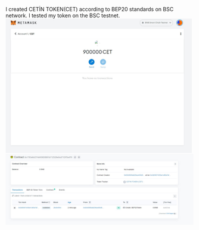 
I created CETİN TOKEN(CET) according to BEP20 standards on BSC network. I tested my token on the BSC testnet.
<img src="a.png" width ="500">
<img src="b.png" width ="800">
